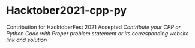 # Hacktober2021-cpp-py
Contribution for HacktoberFest 2021 Accepted
*Contribute your CPP or Python Code with Proper problem statement or its corresponding website link and solution*
